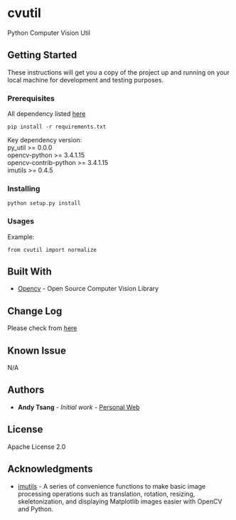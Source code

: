 # cvutil

Python Computer Vision Util

## Getting Started

These instructions will get you a copy of the project up and running on your local machine for development and testing purposes.

### Prerequisites

All dependency listed [here](https://github.com/AndyTsangChun/cvutil/blob/master/requirements.txt)

```
pip install -r requirements.txt
```
Key dependency version:  
py_util >= 0.0.0  
opencv-python >= 3.4.1.15  
opencv-contrib-python >= 3.4.1.15  
imutils >= 0.4.5  

### Installing

```
python setup.py install
```

### Usages
Example:
```
from cvutil import normalize
```

## Built With

* [Opencv](https://opencv.org/) - Open Source Computer Vision Library

## Change Log
Please check from [here](https://github.com/AndyTsangChun/cvutil/blob/master/CHANGELOG.md)

## Known Issue
N/A

## Authors

* **Andy Tsang** - *Initial work* - [Personal Web](https://andytsangchun.github.io/)

## License

Apache License 2.0

## Acknowledgments

* [imutils](https://github.com/jrosebr1/imutils) - A series of convenience functions to make basic image processing operations such as translation, rotation, resizing, skeletonization, and displaying Matplotlib images easier with OpenCV and Python.
